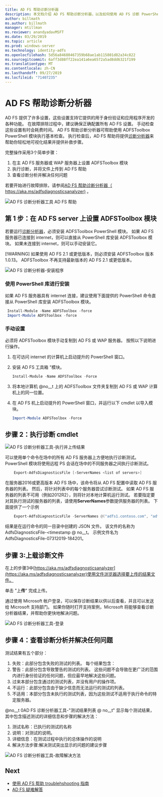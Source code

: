 ```yaml
---
title: AD FS 帮助诊断分析器
description: 本文档介绍 AD FS 帮助诊断分析器，以及如何使用 AD FS 诊断 PowerShell 模块执行基本检查。
author: billmath
ms.author: billmath
manager: mtillman
ms.reviewer: anandyadavMSFT
ms.date: 03/29/2019
ms.topic: article
ms.prod: windows-server
ms.technology: identity-adfs
ms.openlocfilehash: 5d56a84680467359b68ae1ab115801d82a34c822
ms.sourcegitcommit: 6aff3d88ff22ea141a6ea6572a5ad8dd6321f199
ms.translationtype: MT
ms.contentlocale: zh-CN
ms.lasthandoff: 09/27/2019
ms.locfileid: "71407235"
---
```

# <a name="ad-fs-help-diagnostics-analyzer"></a>AD FS 帮助诊断分析器

AD FS 提供了许多设置，这些设置支持它提供的用于身份验证和应用程序开发的各种功能。 在故障排除过程中，建议确保正确配置所有 AD FS 设置。 手动检查这些设置有时会耗费时间。 AD FS 帮助诊断分析器可帮助使用 ADFSToolbox PowerShell 模块执行基本检查。 执行检查后，AD FS 帮助将提供[诊断分析器](https://aka.ms/adfsdiagnosticsanalyzer)来帮助你轻松地可视化结果并提供补救步骤。

完整操作采用3个简单步骤：

1. 在主 AD FS 服务器或 WAP 服务器上设置 ADFSToolbox 模块
2. 执行诊断，并将文件上传到 AD FS 帮助
3. 查看诊断分析并解决任何问题

若要开始进行故障排除，请参阅[AD FS 帮助诊断分析器（ https://aka.ms/adfsdiagnosticsanalyzer)](https://aka.ms/adfsdiagnosticsanalyzer) 。

![AD FS 诊断分析器工具 AD FS 帮助](media/ad-fs-diagonostics-analyzer/home.png)

## <a name="step-1-setup-the-adfstoolbox-module-on-ad-fs-server"></a>第 1 步：在 AD FS server 上设置 ADFSToolbox 模块

若要运行[诊断分析器](https://aka.ms/adfsdiagnosticsanalyzer)，必须安装 ADFSToolbox PowerShell 模块。 如果 AD FS 服务器已连接到 internet，则可以直接从 PowerShell 库安装 ADFSToolbox 模块。 如果未连接到 internet，则可以手动安装它。 

[!WARNING]
如果使用 AD FS 2.1 或更低版本，则必须安装 ADFSToolbox 版本1.0.13。 ADFSToolbox 不再支持最新版本的 AD FS 2.1 或更低版本。

![AD FS 诊断分析器-安装程序](media/ad-fs-diagonostics-analyzer/step1_v2.png)

### <a name="setup-using-powershell-gallery"></a>使用 PowerShell 库进行安装

如果 AD FS 服务器具有 internet 连接，建议使用下面提供的 PowerShell 命令直接从 PowerShell 库安装 ADFSToolbox 模块。

   ```powershell
    Install-Module -Name ADFSToolbox -force
    Import-Module ADFSToolbox -force
   ```

### <a name="setup-manually"></a>手动设置

必须将 ADFSToolbox 模块手动复制到 AD FS 或 WAP 服务器。 按照以下说明进行操作。

1. 在可访问 internet 的计算机上启动提升的 PowerShell 窗口。
2. 安装 AD FS 工具箱 "模块。

    ```powershell
    Install-Module -Name ADFSToolbox -Force
    ```
3. 将本地计算机 @no__t 上的 ADFSToolbox 文件夹复制到 AD FS 或 WAP 计算机上的同一位置。

4. 在 AD FS 机上启动提升的 PowerShell 窗口，并运行以下 cmdlet 以导入模块。

    ```powershell
    Import-Module ADFSToolbox -Force
    ```

## <a name="step-2-execute-the-diagnostics-cmdlet"></a>步骤 2：执行诊断 cmdlet

![AD FS 诊断分析器工具-执行并上传结果](media/ad-fs-diagonostics-analyzer/step2_v2.png)

可以使用单个命令在场中的所有 AD FS 服务器上方便地执行诊断测试。 PowerShell 模块将使用远程 PS 会话在场中的不同服务器之间执行诊断测试。

```powershell
    Export-AdfsDiagnosticsFile [-ServerNames <list of servers>]
```

在服务器2016或更高版本 AD FS 场中，该命令将从 AD FS 配置中读取 AD FS 服务器的列表。 然后，将针对列表中的每个服务器尝试诊断测试。 如果 AD FS 服务器的列表不可用（例如2012R2），则将针对本地计算机运行测试。 若要指定要对其执行测试的服务器的列表，请使用**ServerNames**参数提供服务器的列表。 下面提供了一个示例

```powershell
    Export-AdfsDiagnosticsFile -ServerNames @("adfs1.contoso.com", "adfs2.contoso.com")
```

结果是在运行命令的同一目录中创建的 JSON 文件。 该文件的名称为 AdfsDiagnosticsFile-\<timestamp @ no__t。 示例文件名为 AdfsDiagnosticsFile-07312019-184201。

## <a name="step-3-upload-the-diagnostics-file"></a>步骤 3:上载诊断文件

在上的步骤3中[https://aka.ms/adfsdiagnosticsanalyzer](https://aka.ms/adfsdiagnosticsanalyzer)使用文件浏览器选择要上传的结果文件。

单击 "上**传**" 完成上传。

通过使用 Microsoft 帐户登录，可以保存诊断结果以供以后查看，并且可以发送给 Microsoft 支持部门。 如果你随时打开支持案例，Microsoft 将能够查看诊断分析器结果，并帮助你更快地解决问题。

![AD FS 诊断分析器工具-登录](media/ad-fs-diagonostics-analyzer/sign_in_step.png)

## <a name="step-4-view-diagnostics-analysis-and-resolve-any-issues"></a>步骤 4：查看诊断分析并解决任何问题

测试结果有五个部分：

1. 失败：此部分包含失败的测试的列表。 每个结果包含：
2. 警告：此部分包含导致警告的测试的列表。 这些问题不会导致在更广泛的范围内进行身份验证的任何问题，但应最早地解决这些问题。
3. 过来本部分包含通过的测试列表，并没有用户的操作项。
4. 不运行：此部分包含由于缺少信息而无法运行的测试的列表。
5. 不适用：本部分包含未执行的测试列表，因为这些测试不适用于执行命令的特定服务器。

@no__t 0AD FS 诊断分析器工具-"测试结果列表 @ no__t" 显示每个测试结果，其中包含描述测试的详细信息和步骤的解决方法：

1. 测试名称：已执行的测试的名称
2. 说明：对测试的说明。
3. 详细信息：在测试过程中执行的总体操作的说明
4. 解决方法步骤:解决测试突出显示的问题的建议步骤

![AD FS 诊断分析器工具-故障解决方法](media/ad-fs-diagonostics-analyzer/step3b_v3.png)

## <a name="next"></a>Next

- [使用 AD FS 帮助 troublehshooting 指南](https://aka.ms/adfshelp/troubleshooting )
- [AD FS 疑难解答](ad-fs-tshoot-overview.md)
